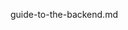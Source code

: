 guide-to-the-backend.md

<!--

[What is Full Stack](https://www.w3schools.com/whatis/whatis_fullstack.asp)
 -->
